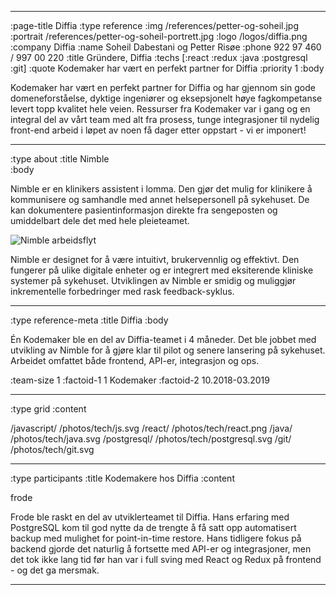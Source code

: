 --------------------------------------------------------------------------------
:page-title Diffia
:type reference
:img /references/petter-og-soheil.jpg
:portrait /references/petter-og-soheil-portrett.jpg
:logo /logos/diffia.png
:company Diffia
:name Soheil Dabestani og Petter Risøe
:phone 922 97 460 / 997 00 220
:title Gründere, Diffia
:techs [:react :redux :java :postgresql :git]
:quote Kodemaker har vært en perfekt partner for Diffia
:priority 1
:body

Kodemaker har vært en perfekt partner for Diffia og 
har gjennom sin gode domeneforståelse, dyktige ingeniører og eksepsjonelt høye 
fagkompetanse levert topp kvalitet hele veien. Ressurser fra Kodemaker var i gang 
og en integral del av vårt team med alt fra prosess, tunge integrasjoner til 
nydelig front-end arbeid i løpet av noen få dager etter oppstart - vi er imponert!

--------------------------------------------------------------------------------
:type about
:title Nimble  
:body

Nimble er en klinikers assistent i lomma. Den gjør det mulig for klinikere å kommunisere og samhandle med annet
helsepersonell på sykehuset. De kan dokumentere pasientinformasjon direkte fra sengeposten og umiddelbart dele
det med hele pleieteamet.

![Nimble arbeidsflyt](/illustrations/references/nimble.png)

Nimble er designet for å være intuitivt, brukervennlig og effektivt. Den fungerer på ulike digitale enheter og
er integrert med eksiterende kliniske systemer på sykehuset. Utviklingen av Nimble er smidig og muliggjør
inkrementelle forbedringer med rask feedback-syklus.


--------------------------------------------------------------------------------
:type reference-meta
:title Diffia
:body

Én Kodemaker ble en del av Diffia-teamet i 4 måneder.
Det ble jobbet med utvikling av Nimble for å gjøre klar til pilot og senere lansering på sykehuset.
Arbeidet omfattet både frontend, API-er, integrasjon og ops.

:team-size 1
:factoid-1 1 Kodemaker
:factoid-2 10.2018-03.2019

--------------------------------------------------------------------------------
:type grid
:content

/javascript/                       /photos/tech/js.svg
/react/                            /photos/tech/react.png
/java/                             /photos/tech/java.svg
/postgresql/                       /photos/tech/postgresql.svg
/git/                              /photos/tech/git.svg

--------------------------------------------------------------------------------

:type participants
:title Kodemakere hos Diffia
:content

frode

Frode ble raskt en del av utviklerteamet til Diffia. Hans erfaring med PostgreSQL kom til god nytte da de
trengte å få satt opp automatisert backup med mulighet for point-in-time restore. Hans tidligere fokus på backend
gjorde det naturlig å fortsette med API-er og integrasjoner, men det tok ikke lang tid før han var i full sving
med React og Redux på frontend - og det ga mersmak.


--------------------------------------------------------------------------------